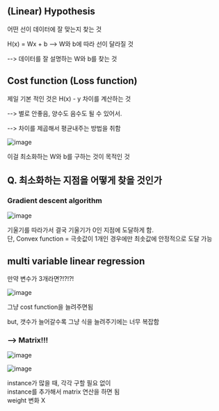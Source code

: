 ## (Linear) Hypothesis  

어떤 선이 데이터에 잘 맞는지 찾는 것  

H(x) = Wx + b --> W와 b에 따라 선이 달라질 것  

--> 데이터를 잘 설명하는 W와 b를 찾는 것


## Cost function (Loss function)

제일 기본 적인 것은 H(x) - y 차이를 계산하는 것   

--> 별로 안좋음, 양수도 음수도 될 수 있어서.  

--> 차이를 제곱해서 평균내주는 방법을 취함  

![image](https://user-images.githubusercontent.com/92671224/148325984-8f132cc4-0cd2-41c0-aa18-e643f8fee46f.png)

이걸 최소화하는 W와 b를 구하는 것이 목적인 것  

## Q. 최소화하는 지점을 어떻게 찾을 것인가
### Gradient descent algorithm

![image](https://user-images.githubusercontent.com/92671224/148326216-fee997f2-36c0-46c9-92bc-1b649c3f8dbf.png)

기울기를 따라가서 결국 기울기가 0인 지점에 도달하게 함.  
단, Convex function = 극솟값이 1개인 경우에만 최솟값에 안정적으로 도달 가능


## multi variable linear regression

만약 변수가 3개라면?!?!?!

![image](https://user-images.githubusercontent.com/92671224/148326635-1f825835-71a3-462a-883a-7203192b88e2.png)

그냥 cost function을 늘려주면됨  

but, 갯수가 늘어갈수록 그냥 식을 늘려주기에는 너무 복잡함  
### --> Matrix!!!

![image](https://user-images.githubusercontent.com/92671224/148326744-0cce6860-5fff-4d59-8540-8edf340c323e.png)

![image](https://user-images.githubusercontent.com/92671224/148326898-b68e07af-b92b-4d10-8b8e-56303ccdacea.png)

instance가 많을 때, 각각 구할 필요 없이  
instance를 추가해서 matrix 연산을 하면 됨  
weight 변화 X



